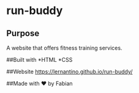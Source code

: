 # run-buddy

## Purpose
A website that offers fitness training services.

##Built with
*HTML
*CSS

##Website
https://lernantino.github.io/run-buddy/

##Made with ❤️ by Fabian 
